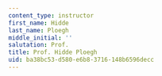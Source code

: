 ```yaml
---
content_type: instructor
first_name: Hidde
last_name: Ploegh
middle_initial: ''
salutation: Prof.
title: Prof. Hidde Ploegh
uid: ba38bc53-d580-e6b8-3716-148b6596decc
---
```

